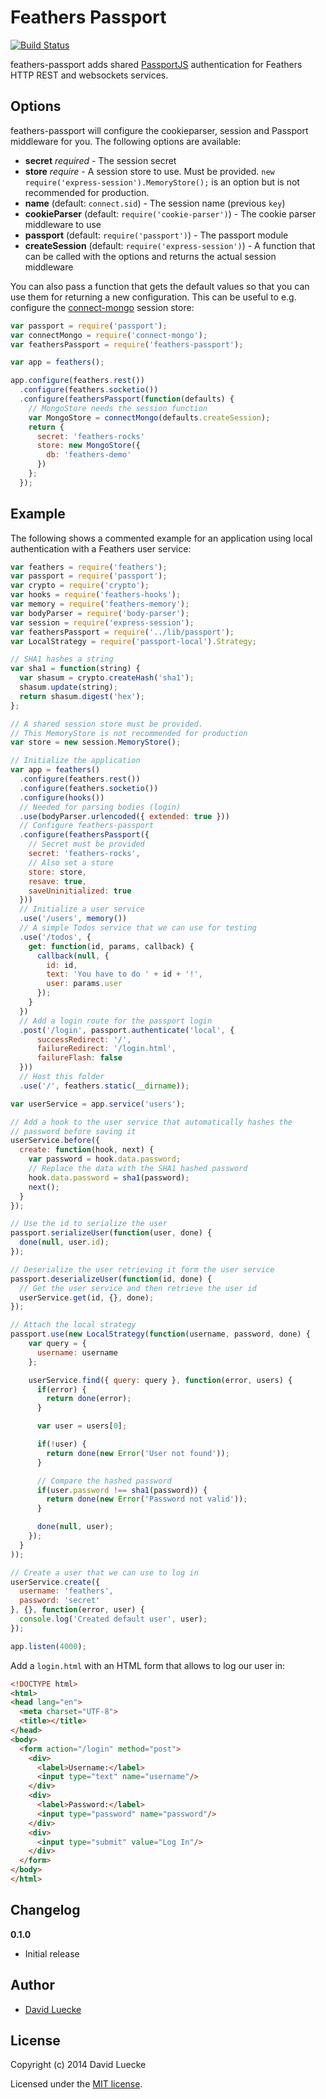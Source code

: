 # Feathers Passport

[![Build Status](https://travis-ci.org/feathersjs/feathers-passport.png?branch=master)](https://travis-ci.org/feathersjs/feathers-passport)

feathers-passport adds shared [PassportJS](http://passportjs.org/) authentication for Feathers HTTP REST and websockets services.

## Options

feathers-passport will configure the cookieparser, session and Passport middleware for you.
The following options are available:

- __secret__ *required* - The session secret
- __store__ *require* - A session store to use. Must be provided. `new require('express-session').MemoryStore();` is an option but is not recommended for production.
- __name__ (default: `connect.sid`) - The session name (previous `key`)
- __cookieParser__ (default: `require('cookie-parser')`) - The cookie parser middleware to use
- __passport__ (default: `require('passport')`) - The passport module
- __createSession__ (default: `require('express-session')`) - A function that can be called with the options and returns the actual session middleware

You can also pass a function that gets the default values so that you can use them for returning a new configuration. This can be useful to e.g. configure the [connect-mongo](https://github.com/kcbanner/connect-mongo) session store:

```js
var passport = require('passport');
var connectMongo = require('connect-mongo');
var feathersPassport = require('feathers-passport');

var app = feathers();

app.configure(feathers.rest())
  .configure(feathers.socketio())
  .configure(feathersPassport(function(defaults) {
    // MongoStore needs the session function
    var MongoStore = connectMongo(defaults.createSession);
    return {
      secret: 'feathers-rocks'
      store: new MongoStore({
        db: 'feathers-demo'
      })
    };
  });
```

## Example

The following shows a commented example for an application using local authentication with a Feathers user service:

```js
var feathers = require('feathers');
var passport = require('passport');
var crypto = require('crypto');
var hooks = require('feathers-hooks');
var memory = require('feathers-memory');
var bodyParser = require('body-parser');
var session = require('express-session');
var feathersPassport = require('../lib/passport');
var LocalStrategy = require('passport-local').Strategy;

// SHA1 hashes a string
var sha1 = function(string) {
  var shasum = crypto.createHash('sha1');
  shasum.update(string);
  return shasum.digest('hex');
};

// A shared session store must be provided.
// This MemoryStore is not recommended for production
var store = new session.MemoryStore();

// Initialize the application
var app = feathers()
  .configure(feathers.rest())
  .configure(feathers.socketio())
  .configure(hooks())
  // Needed for parsing bodies (login)
  .use(bodyParser.urlencoded({ extended: true }))
  // Configure feathers-passport
  .configure(feathersPassport({
    // Secret must be provided
    secret: 'feathers-rocks',
    // Also set a store
    store: store,
    resave: true,
    saveUninitialized: true
  }))
  // Initialize a user service
  .use('/users', memory())
  // A simple Todos service that we can use for testing
  .use('/todos', {
    get: function(id, params, callback) {
      callback(null, {
        id: id,
        text: 'You have to do ' + id + '!',
        user: params.user
      });
    }
  })
  // Add a login route for the passport login
  .post('/login', passport.authenticate('local', {
      successRedirect: '/',
      failureRedirect: '/login.html',
      failureFlash: false
  }))
  // Host this folder
  .use('/', feathers.static(__dirname));

var userService = app.service('users');

// Add a hook to the user service that automatically hashes the
// password before saving it
userService.before({
  create: function(hook, next) {
    var password = hook.data.password;
    // Replace the data with the SHA1 hashed password
    hook.data.password = sha1(password);
    next();
  }
});

// Use the id to serialize the user
passport.serializeUser(function(user, done) {
  done(null, user.id);
});

// Deserialize the user retrieving it form the user service
passport.deserializeUser(function(id, done) {
  // Get the user service and then retrieve the user id
  userService.get(id, {}, done);
});

// Attach the local strategy
passport.use(new LocalStrategy(function(username, password, done) {
    var query = {
      username: username
    };

    userService.find({ query: query }, function(error, users) {
      if(error) {
        return done(error);
      }

      var user = users[0];

      if(!user) {
        return done(new Error('User not found'));
      }

      // Compare the hashed password
      if(user.password !== sha1(password)) {
        return done(new Error('Password not valid'));
      }

      done(null, user);
    });
  }
));

// Create a user that we can use to log in
userService.create({
  username: 'feathers',
  password: 'secret'
}, {}, function(error, user) {
  console.log('Created default user', user);
});

app.listen(4000);
```

Add a `login.html` with an HTML form that allows to log our user in:

```html
<!DOCTYPE html>
<html>
<head lang="en">
  <meta charset="UTF-8">
  <title></title>
</head>
<body>
  <form action="/login" method="post">
    <div>
      <label>Username:</label>
      <input type="text" name="username"/>
    </div>
    <div>
      <label>Password:</label>
      <input type="password" name="password"/>
    </div>
    <div>
      <input type="submit" value="Log In"/>
    </div>
  </form>
</body>
</html>
```

## Changelog

__0.1.0__

- Initial release

## Author

- [David Luecke](https://github.com/daffl)

## License

Copyright (c) 2014 David Luecke

Licensed under the [MIT license](LICENSE).

